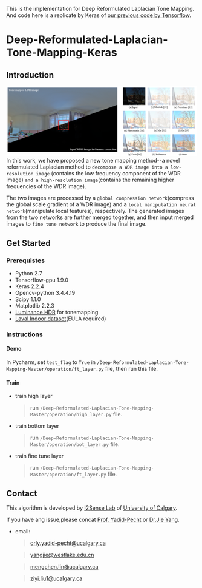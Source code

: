 This is the implementation for Deep Reformulated Laplacian Tone Mapping. And code here is a replicate by Keras of [our previous code by Tensorflow](https://github.com/linmc86/Deep-Reformulated-Laplacian-Tone-Mapping).

# Deep-Reformulated-Laplacian-Tone-Mapping-Keras


## Introduction
![pink](https://raw.githubusercontent.com/PinkLoveyi/Deep-Reformulated-Laplacian-Tone-Mapping-Keras/master/image/hdr_show.png)
In this work, we have proposed a new tone mapping method--a novel reformulated Laplacian method to 
```decompose a WDR image into a low-resolution image``` (contains the low frequency component of the WDR image) ```and a high-resolution image```(contains the remaining higher frequencies of the WDR image).


The two images are processed by a ```global compression network```(compress the global scale gradient of a WDR image) and a ```local manipulation neural network```(manipulate local features), respectively. The generated images from the two networks are further merged together, and then input merged images to ```fine tune network``` to produce the final image.

## Get Started
### Prerequistes
* Python 2.7
* Tensorflow-gpu 1.9.0
* Keras 2.2.4
* Opencv-python 3.4.4.19
* Scipy 1.1.0
* Matplotlib 2.2.3
* [Luminance HDR](https://github.com/luminancehdr/luminancehdr) for tonemapping
* [Laval Indoor dataset](http://indoor.hdrdb.com/)(EULA required)
### Instructions
#### Demo
In Pycharm, set `test_flag` to `True` in `/Deep-Reformulated-Laplacian-Tone-Mapping-Master/operation/ft_layer.py` file, then run this file.
#### Train
* train high layer

  >run `/Deep-Reformulated-Laplacian-Tone-Mapping-Master/operation/high_layer.py` file.
* train bottom layer

  >run `/Deep-Reformulated-Laplacian-Tone-Mapping-Master/operation/bot_layer.py` file.
* train fine tune layer


  >run `/Deep-Reformulated-Laplacian-Tone-Mapping-Master/operation/ft_layer.py` file.


## Contact
This algorithm is developed by [I2Sense Lab](https://www.ucalgary.ca/i2sense/) of [University of Calgary](https://www.ucalgary.ca/).

If you have ang issue,please concat [Prof. Yadid-Pecht](https://www.ucalgary.ca/i2sense/yadid_pecht_biography) or [Dr.Jie Yang](https://jieyang1987.github.io/).
* email:

   >orly.yadid-pecht@ucalgary.ca
 
   >yangjie@westlake.edu.cn
 
   >mengchen.lin@ucalgary.ca
 
   >ziyi.liu1@ucalgary.ca

